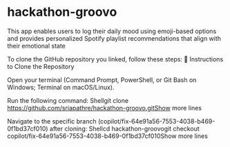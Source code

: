# hackathon-groovo
This app enables users to log their daily mood using emoji-based options and provides personalized Spotify playlist recommendations that align with their emotional state

To clone the GitHub repository you linked, follow these steps:
🧭 Instructions to Clone the Repository

Open your terminal (Command Prompt, PowerShell, or Git Bash on Windows; Terminal on macOS/Linux).


Run the following command:
Shellgit clone https://github.com/sriapathre/hackathon-groovo.gitShow more lines


Navigate to the specific branch (copilot/fix-64e91a56-7553-4038-b469-0f1bd37cf010) after cloning:
Shellcd hackathon-groovogit checkout copilot/fix-64e91a56-7553-4038-b469-0f1bd37cf010Show more lines
